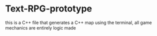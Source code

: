 # Text-RPG-prototype
this is a C++ file that generates a C++ map using the terminal, all game mechanics are entirely logic made 
